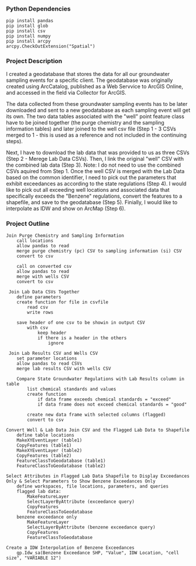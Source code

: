 ### Python Dependencies
	pip install pandas
	pip install glob
	pip install csv
	pip install numpy 
	pip install arcpy
	arcpy.CheckOutExtension("Spatial")
	
### Project Description 

I created a geodatabase that stores the data for all our groundwater sampling events for a specific client. The geodatabase was originally created using ArcCatalog, published as a Web Servvice to ArcGIS Online, and accessed in the field via Collector for ArcGIS. 

The data collected from these groundwater sampling events has to be later downloaded and sent to a new geodatabase as each sampling event will get its own. The two data tables associated with the "well" point feature class have to be joined together (the purge chemistry and the sampling information tables) and later joined to the well csv file (Step 1 - 3 CSVs merged to 1 - this is used as a reference and not included in the continuing steps).

Next, I have to download the lab data that was provided to us as three CSVs (Step 2 - Merege Lab Data CSVs). Then, I link the original "well" CSV with the combined lab data (Step 3). Note: I do not need to use the combined CSVs aquired from Step 1. Once the well CSV is merged with the Lab Data based on the common identifier, I need to pick out the parameters that exhibit exceedances as according to the state regulations (Step 4). 
I would like to pick out all exceeding well locations and associated data that specifically exceeds the "Benzene" regulations, convert the  features to a shapefile, and save to the geodatabase (Step 5). Finially, I would like to interpolate as IDW and show on ArcMap (Step 6).

### Project Outline

```
Join Purge Chemistry and Sampling Information
	call locations
	allow pandas to read
	merge purge chemistry (pc) CSV to sampling information (si) CSV
	convert to csv
  
  	call on converted csv
	allow pandas to read
	merge with wells CSV
	convert to csv
  
 Join Lab Data CSVs Together
 	define parameters
	create function for file in csvfile
		read csv
		write rows
		
	save header of one csv to be showin in output CSV
		with csv
			keep header
			if there is a header in the others
				ignore

 Join Lab Results CSV and Wells CSV
 	set parameter locations
	allow pandas to read CSVs
	merge lab results CSV with wells CSV
	
	Compare State Groundwater Regulations with Lab Results column in table
		list chemical standards and values
		create function
			if data frame exceeds chemical standards = "exceed"
			if data frame does not exceed chemical standards = "good"
			
		create new data frame with selected columns (flagged)
		convert to csv
		
Convert Well & Lab Data Join CSV and the Flagged Lab Data to Shapefile
	define table locations
	MakeXYEventLayer (table1)
	CopyFeatures (table1)
	MakeXYEventLayer (table2)
	CopyFeatures (table2)
	FeatureClassToGeodatabase (table1)
	FeatureClassToGeodatabase (table2)
	
Select Attributes in Flagged Lab Data Shapefile to Display Exceedances Only & Select Parameters to Show Benzene Exceedances Only
	define workspaces, file locations, parameters, and queries
	flagged lab data:
		MakeFeatureLayer 
		SelectLayerByAttribute (exceedance query)
		CopyFeatures
		FeatureClassToGeodatabase
	benzene exceedance only
		MakeFeatureLayer 
		SelectLayerByAttribute (benzene exceedance query)
		CopyFeatures
		FeatureClassToGeodatabase
		
Create a IDW Interpolation of Benzene Exceedances
	gp.Idw_sa(Benzene Exceedance SHP, "Value", IDW Location, "cell size", "VARIABLE 12")
	
	
  
  
  
  


